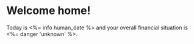 Welcome home!
=============

Today is <%= info human_date %> and your overall financial situation is <%= danger 'unknown' %>.
